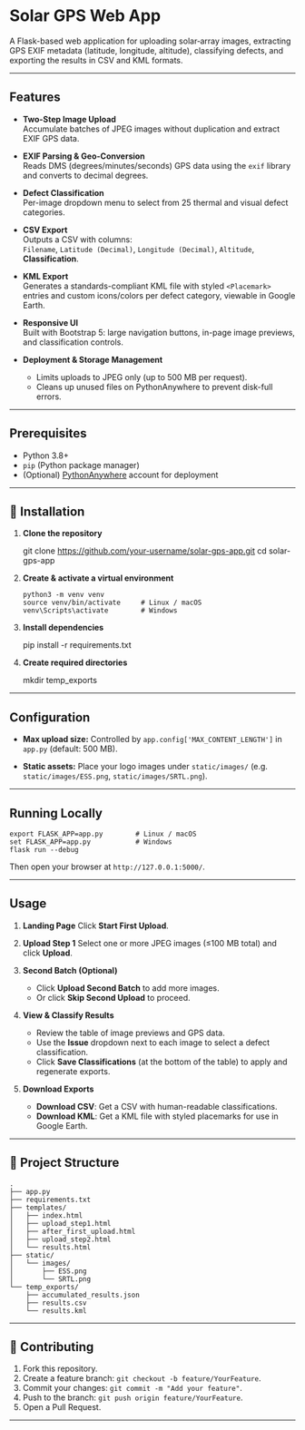 # Solar GPS Web App

A Flask-based web application for uploading solar‐array images, extracting GPS EXIF metadata (latitude, longitude, altitude), classifying defects, and exporting the results in CSV and KML formats.

---

##  Features

- **Two-Step Image Upload**  
  Accumulate batches of JPEG images without duplication and extract EXIF GPS data.

- **EXIF Parsing & Geo-Conversion**  
  Reads DMS (degrees/minutes/seconds) GPS data using the `exif` library and converts to decimal degrees.

- **Defect Classification**  
  Per-image dropdown menu to select from 25 thermal and visual defect categories.

- **CSV Export**  
  Outputs a CSV with columns:  
  `Filename`, `Latitude (Decimal)`, `Longitude (Decimal)`, `Altitude`, **Classification**.

- **KML Export**  
  Generates a standards-compliant KML file with styled `<Placemark>` entries and custom icons/colors per defect category, viewable in Google Earth.

- **Responsive UI**  
  Built with Bootstrap 5: large navigation buttons, in-page image previews, and classification controls.

- **Deployment & Storage Management**  
  - Limits uploads to JPEG only (up to 500 MB per request).  
  - Cleans up unused files on PythonAnywhere to prevent disk-full errors.

---

## Prerequisites

- Python 3.8+  
- `pip` (Python package manager)  
- (Optional) [PythonAnywhere](https://www.pythonanywhere.com/) account for deployment  

---

## 🚀 Installation

1. **Clone the repository**  

   git clone https://github.com/your-username/solar-gps-app.git
   cd solar-gps-app


2. **Create & activate a virtual environment**

   ```
   python3 -m venv venv
   source venv/bin/activate     # Linux / macOS
   venv\Scripts\activate        # Windows
   ```

3. **Install dependencies**


   pip install -r requirements.txt


4. **Create required directories**


   mkdir temp_exports


---

##  Configuration

* **Max upload size:**
  Controlled by `app.config['MAX_CONTENT_LENGTH']` in `app.py` (default: 500 MB).

* **Static assets:**
  Place your logo images under `static/images/` (e.g. `static/images/ESS.png`, `static/images/SRTL.png`).

---

##  Running Locally

```
export FLASK_APP=app.py        # Linux / macOS
set FLASK_APP=app.py           # Windows
flask run --debug
```

Then open your browser at `http://127.0.0.1:5000/`.

---

##  Usage

1. **Landing Page**
   Click **Start First Upload**.

2. **Upload Step 1**
   Select one or more JPEG images (≤100 MB total) and click **Upload**.

3. **Second Batch (Optional)**

   * Click **Upload Second Batch** to add more images.
   * Or click **Skip Second Upload** to proceed.

4. **View & Classify Results**

   * Review the table of image previews and GPS data.
   * Use the **Issue** dropdown next to each image to select a defect classification.
   * Click **Save Classifications** (at the bottom of the table) to apply and regenerate exports.

5. **Download Exports**

   * **Download CSV**: Get a CSV with human-readable classifications.
   * **Download KML**: Get a KML file with styled placemarks for use in Google Earth.

---

## 📁 Project Structure

```
.
├── app.py
├── requirements.txt
├── templates/
│   ├── index.html
│   ├── upload_step1.html
│   ├── after_first_upload.html
│   ├── upload_step2.html
│   └── results.html
├── static/
│   └── images/
│       ├── ESS.png
│       └── SRTL.png
└── temp_exports/
    ├── accumulated_results.json
    ├── results.csv
    └── results.kml
```

---

## 🤝 Contributing

1. Fork this repository.
2. Create a feature branch: `git checkout -b feature/YourFeature`.
3. Commit your changes: `git commit -m "Add your feature"`.
4. Push to the branch: `git push origin feature/YourFeature`.
5. Open a Pull Request.

---
